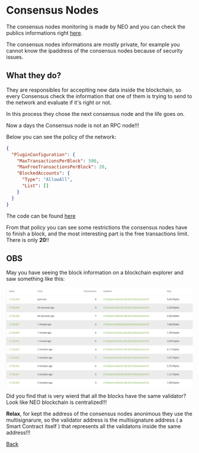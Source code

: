 # Consensus Nodes

The consensus nodes monitoring is made by NEO and you can check the publics informations right [here](https://neo.org/consensus).

The consensus nodes informations are mostly private, for example you cannot know the ipaddress of the consensus nodes because of security issues.


## What they do?

They are responsibles for accepiting new data inside the blockchain, so every Consensus check the information that one of them is trying to send to the network and evaluate if it's right or not.

In this process they chose the next consensus node and the life goes on.

Now a days the Consensus node is not an RPC node!!!

Below you can see the policy of the network:
```json
{
  "PluginConfiguration": {
    "MaxTransactionsPerBlock": 500,
    "MaxFreeTransactionsPerBlock": 20,
    "BlockedAccounts": {
      "Type": "AllowAll",
      "List": []
    }
  }
}
```

The code can be found [here](https://github.com/neo-project/neo-plugins/blob/master/SimplePolicy/SimplePolicy/config.json)

From that policy you can see some restrictions the consensus nodes have to finish a block, and the most interesting part is the free transactions limit. There is only **20**!!

## OBS

May you have seeing the block information on a blockchain explorer and saw something like this:

 ![Image1](block-validation.png)

 Did you find that is very wierd that all the blocks have the same validator?
 Look like NEO blockchain is centralized!!!

 **Relax**, for kept the address of the consensus nodes anonimous they use the multisignarure, so the validator address is the multisignature address ( a Smart Contract itself ) that represents all the validatons inside the same address!!!

[Back](../Network.md)